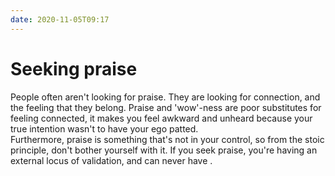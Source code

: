 ```yaml
---
date: 2020-11-05T09:17
---
```


# Seeking praise

People often aren't looking for praise. They are looking for connection, and the feeling that they belong. Praise and 'wow'-ness are poor substitutes for feeling connected, it makes you feel awkward and unheard because your true intention wasn't to have your ego patted.  
Furthermore, praise is something that's not in your control, so from the stoic principle, don't bother yourself with it. If you seek praise, you're having an external locus of validation, and can never have <ef65781c>.
